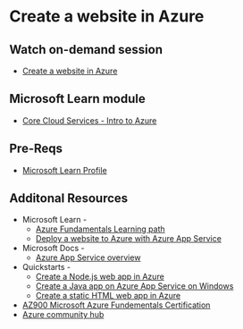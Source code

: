 # Create a website in Azure

## Watch on-demand session
* [Create a website in Azure](https://mybuild.microsoft.com/sessions/01ad7758-c9f0-400c-ad77-cb3453dcbb4f?source=sessions)

## Microsoft Learn module
* [Core Cloud Services - Intro to Azure](https://aka.ms/Learn/IntroAzure)

## Pre-Reqs
* [Microsoft Learn Profile](https://aka.ms/Build20/Learn)

## Additonal Resources
* Microsoft Learn - 
  * [Azure Fundamentals Learning path ](https://aka.ms/Learn/Azure/Fun)
  * [Deploy a website to Azure with Azure App Service](https://docs.microsoft.com/learn/paths/deploy-a-website-with-azure-app-service/)
* Microsoft Docs - 
  * [Azure App Service overview](https://docs.microsoft.com/azure/app-service/overview)
* Quickstarts -
  * [Create a Node.js web app in Azure](https://docs.microsoft.com/azure/app-service/app-service-web-get-started-nodejs)
  * [Create a Java app on Azure App Service on Windows](https://docs.microsoft.com/azure/app-service/app-service-web-get-started-java)
  * [Create a static HTML web app in Azure](https://docs.microsoft.com/azure/app-service/app-service-web-get-started-html)
* [AZ900 Microsoft Azure Fundementals Certification](https://www.microsoft.com/learning/exam-AZ-900.aspx)
* [Azure community hub](https://aka.ms/MTC/azure)

